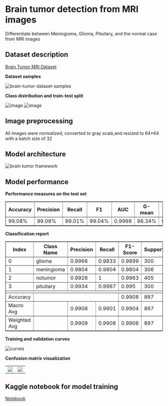 # Brain tumor detection from MRI images  

Differentiate between Meningioma, Glioma, Pituitary, and the normal case from MRI images 

## Dataset description

[Brain Tumor MRI Dataset](https://www.kaggle.com/datasets/masoudnickparvar/brain-tumor-mri-dataset)

**Dataset samples**

![brain-tumor-dataset-samples](https://github.com/mohdakrory/AI-Based-Medical-Diagnosis-System/assets/67663339/6664e7c6-54e4-4ffd-866d-c4ae71d358b3)

**Class distribution and train-test split**

![image](https://github.com/mohdakrory/AI-Based-Medical-Diagnosis-System/assets/67663339/4ab77fde-e07c-41d7-8009-cdb8613b9f55)
![image](https://github.com/mohdakrory/AI-Based-Medical-Diagnosis-System/assets/67663339/10551bbf-85cb-4bff-b4ca-8d2810fdc124)

 ## Image preprocessing

 All images were normalized, converted to gray scale,and resized to 64*64 with a batch size of 32
 
## Model architecture

![brain tumor framework](https://github.com/mohdakrory/Deep-Learning-Practice/assets/67663339/76b87e4b-7def-4106-95a8-e48096e707f1)

## Model performance

**Performance measures on the test set** 

<table border="1">
  <tr>
    <th>Accuracy</th>
    <th>Precision</th>
    <th>Recall</th>
    <th>F1</th>
    <th>AUC</th>
    <th>G-mean</th>
    <th>Kappa</th>
  </tr>
  <tr>
    <td>99.08%</td>
    <td>99.08%</td>
    <td>99.01%</td>
    <td>99.04%</td>
    <td>0.9998</td>
    <td>98.34%</td>
    <td>97.67%</td>
  </tr>
</table>

**Classification report**

<table border="1">
  <tr>
    <th>Index</th>
    <th>Class Name</th>
    <th>Precision</th>
    <th>Recall</th>
    <th>F1-Score</th>
    <th>Support</th>
  </tr>
  <tr>
    <td>0</td>
    <td>glioma</td>
    <td>0.9966</td>
    <td>0.9833</td>
    <td>0.9899</td>
    <td>300</td>
  </tr>
  <tr>
    <td>1</td>
    <td>meningioma</td>
    <td>0.9804</td>
    <td>0.9804</td>
    <td>0.9804</td>
    <td>306</td>
  </tr>
  <tr>
    <td>2</td>
    <td>notumor</td>
    <td>0.9926</td>
    <td>1</td>
    <td>0.9963</td>
    <td>405</td>
  </tr>
  <tr>
    <td>3</td>
    <td>pituitary</td>
    <td>0.9934</td>
    <td>0.9967</td>
    <td>0.995</td>
    <td>300</td>
  </tr>
  <tr>
    <td colspan="6"></td>
  </tr>
  <tr>
    <td>Accuracy</td>
    <td colspan="3"></td>
    <td>0.9908</td>
    <td>897</td>
  </tr>
  <tr>
    <td>Macro Avg</td>
    <td></td>
    <td>0.9908</td>
    <td>0.9901</td>
    <td>0.9904</td>
    <td>897</td>
  </tr>
  <tr>
    <td>Weighted Avg</td>
    <td></td>
    <td>0.9909</td>
    <td>0.9908</td>
    <td>0.9908</td>
    <td>897</td>
  </tr>
</table>


**Training and validation curves**

![curves](https://github.com/mohdakrory/AI-Based-Medical-Diagnosis-System/assets/67663339/bae028d9-92a7-4d5e-9dfc-00c003a749fc)

**Confusion matrix visualization**

<table>
  <tr>
    <td>
      <img src="https://github.com/mohdakrory/AI-Based-Medical-Diagnosis-System/assets/67663339/f8f5e671-3c58-4962-906d-edfe7147c31e">
    </td>
    <td>
      <img src="https://github.com/mohdakrory/AI-Based-Medical-Diagnosis-System/assets/67663339/05d37008-566c-4c18-bf95-bf47b2912f3d">
    </td>
  </tr>
</table>

## Kaggle notebook for model training

[Notebook](https://www.kaggle.com/code/mohamedeldakrory8/brain-tumor-mri-classification-graduation)

